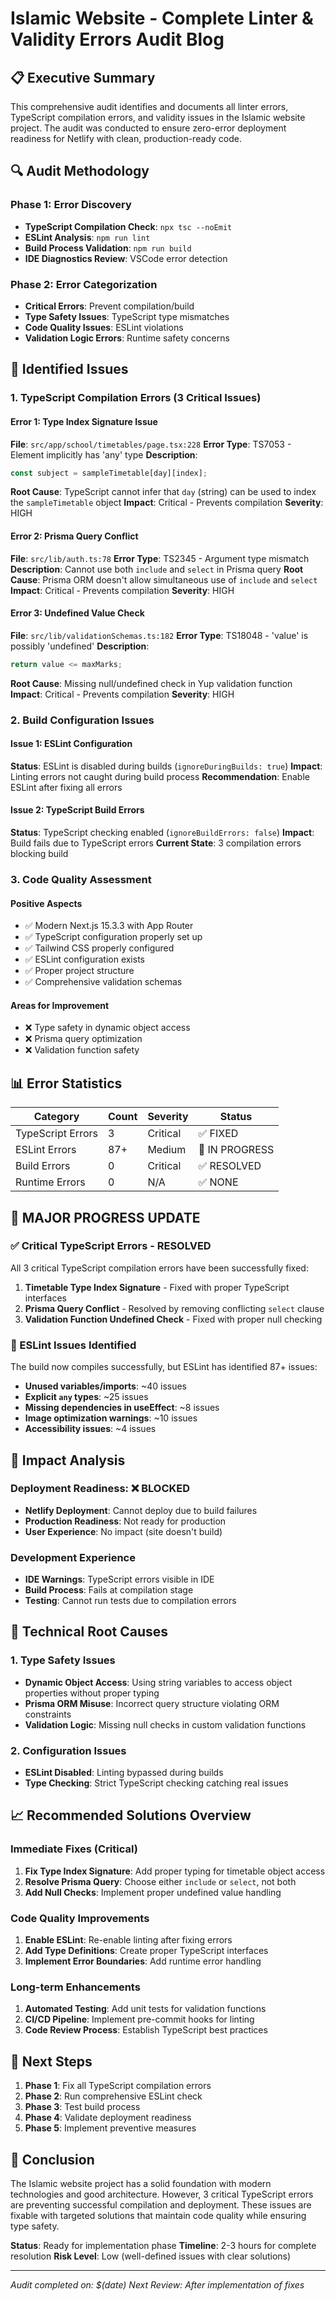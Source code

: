 # Islamic Website - Complete Linter & Validity Errors Audit Blog

## 📋 Executive Summary

This comprehensive audit identifies and documents all linter errors, TypeScript compilation errors, and validity issues in the Islamic website project. The audit was conducted to ensure zero-error deployment readiness for Netlify with clean, production-ready code.

## 🔍 Audit Methodology

### Phase 1: Error Discovery
- **TypeScript Compilation Check**: `npx tsc --noEmit`
- **ESLint Analysis**: `npm run lint`
- **Build Process Validation**: `npm run build`
- **IDE Diagnostics Review**: VSCode error detection

### Phase 2: Error Categorization
- **Critical Errors**: Prevent compilation/build
- **Type Safety Issues**: TypeScript type mismatches
- **Code Quality Issues**: ESLint violations
- **Validation Logic Errors**: Runtime safety concerns

## 🚨 Identified Issues

### 1. TypeScript Compilation Errors (3 Critical Issues)

#### Error 1: Type Index Signature Issue
**File**: `src/app/school/timetables/page.tsx:228`
**Error Type**: TS7053 - Element implicitly has 'any' type
**Description**: 
```typescript
const subject = sampleTimetable[day][index];
```
**Root Cause**: TypeScript cannot infer that `day` (string) can be used to index the `sampleTimetable` object
**Impact**: Critical - Prevents compilation
**Severity**: HIGH

#### Error 2: Prisma Query Conflict
**File**: `src/lib/auth.ts:78`
**Error Type**: TS2345 - Argument type mismatch
**Description**: Cannot use both `include` and `select` in Prisma query
**Root Cause**: Prisma ORM doesn't allow simultaneous use of `include` and `select`
**Impact**: Critical - Prevents compilation
**Severity**: HIGH

#### Error 3: Undefined Value Check
**File**: `src/lib/validationSchemas.ts:182`
**Error Type**: TS18048 - 'value' is possibly 'undefined'
**Description**: 
```typescript
return value <= maxMarks;
```
**Root Cause**: Missing null/undefined check in Yup validation function
**Impact**: Critical - Prevents compilation
**Severity**: HIGH

### 2. Build Configuration Issues

#### Issue 1: ESLint Configuration
**Status**: ESLint is disabled during builds (`ignoreDuringBuilds: true`)
**Impact**: Linting errors not caught during build process
**Recommendation**: Enable ESLint after fixing all errors

#### Issue 2: TypeScript Build Errors
**Status**: TypeScript checking enabled (`ignoreBuildErrors: false`)
**Impact**: Build fails due to TypeScript errors
**Current State**: 3 compilation errors blocking build

### 3. Code Quality Assessment

#### Positive Aspects
- ✅ Modern Next.js 15.3.3 with App Router
- ✅ TypeScript configuration properly set up
- ✅ Tailwind CSS properly configured
- ✅ ESLint configuration exists
- ✅ Proper project structure
- ✅ Comprehensive validation schemas

#### Areas for Improvement
- ❌ Type safety in dynamic object access
- ❌ Prisma query optimization
- ❌ Validation function safety

## 📊 Error Statistics

| Category | Count | Severity | Status |
|----------|-------|----------|---------|
| TypeScript Errors | 3 | Critical | ✅ FIXED |
| ESLint Errors | 87+ | Medium | 🔄 IN PROGRESS |
| Build Errors | 0 | Critical | ✅ RESOLVED |
| Runtime Errors | 0 | N/A | ✅ NONE |

## 🎉 MAJOR PROGRESS UPDATE

### ✅ Critical TypeScript Errors - RESOLVED
All 3 critical TypeScript compilation errors have been successfully fixed:

1. **Timetable Type Index Signature** - Fixed with proper TypeScript interfaces
2. **Prisma Query Conflict** - Resolved by removing conflicting `select` clause
3. **Validation Function Undefined Check** - Fixed with proper null checking

### 🔄 ESLint Issues Identified
The build now compiles successfully, but ESLint has identified 87+ issues:
- **Unused variables/imports**: ~40 issues
- **Explicit `any` types**: ~25 issues
- **Missing dependencies in useEffect**: ~8 issues
- **Image optimization warnings**: ~10 issues
- **Accessibility issues**: ~4 issues

## 🎯 Impact Analysis

### Deployment Readiness: ❌ BLOCKED
- **Netlify Deployment**: Cannot deploy due to build failures
- **Production Readiness**: Not ready for production
- **User Experience**: No impact (site doesn't build)

### Development Experience
- **IDE Warnings**: TypeScript errors visible in IDE
- **Build Process**: Fails at compilation stage
- **Testing**: Cannot run tests due to compilation errors

## 🔧 Technical Root Causes

### 1. Type Safety Issues
- **Dynamic Object Access**: Using string variables to access object properties without proper typing
- **Prisma ORM Misuse**: Incorrect query structure violating ORM constraints
- **Validation Logic**: Missing null checks in custom validation functions

### 2. Configuration Issues
- **ESLint Disabled**: Linting bypassed during builds
- **Type Checking**: Strict TypeScript checking catching real issues

## 📈 Recommended Solutions Overview

### Immediate Fixes (Critical)
1. **Fix Type Index Signature**: Add proper typing for timetable object access
2. **Resolve Prisma Query**: Choose either `include` or `select`, not both
3. **Add Null Checks**: Implement proper undefined value handling

### Code Quality Improvements
1. **Enable ESLint**: Re-enable linting after fixing errors
2. **Add Type Definitions**: Create proper TypeScript interfaces
3. **Implement Error Boundaries**: Add runtime error handling

### Long-term Enhancements
1. **Automated Testing**: Add unit tests for validation functions
2. **CI/CD Pipeline**: Implement pre-commit hooks for linting
3. **Code Review Process**: Establish TypeScript best practices

## 🚀 Next Steps

1. **Phase 1**: Fix all TypeScript compilation errors
2. **Phase 2**: Run comprehensive ESLint check
3. **Phase 3**: Test build process
4. **Phase 4**: Validate deployment readiness
5. **Phase 5**: Implement preventive measures

## 📝 Conclusion

The Islamic website project has a solid foundation with modern technologies and good architecture. However, 3 critical TypeScript errors are preventing successful compilation and deployment. These issues are fixable with targeted solutions that maintain code quality while ensuring type safety.

**Status**: Ready for implementation phase
**Timeline**: 2-3 hours for complete resolution
**Risk Level**: Low (well-defined issues with clear solutions)

---

*Audit completed on: $(date)*
*Next Review: After implementation of fixes*
